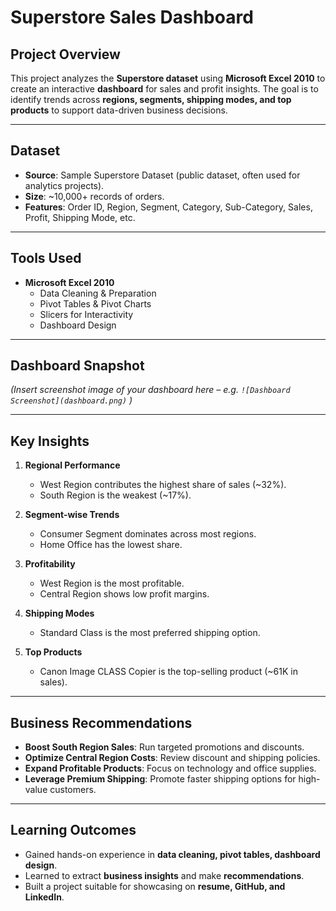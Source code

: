 # Superstore Sales Dashboard  

## Project Overview  
This project analyzes the **Superstore dataset** using **Microsoft Excel 2010** to create an interactive **dashboard** for sales and profit insights. The goal is to identify trends across **regions, segments, shipping modes, and top products** to support data-driven business decisions.  

---

## Dataset  
- **Source**: Sample Superstore Dataset (public dataset, often used for analytics projects).  
- **Size**: ~10,000+ records of orders.  
- **Features**: Order ID, Region, Segment, Category, Sub-Category, Sales, Profit, Shipping Mode, etc.  

---

## Tools Used  
- **Microsoft Excel 2010**  
   - Data Cleaning & Preparation  
   - Pivot Tables & Pivot Charts  
   - Slicers for Interactivity  
   - Dashboard Design  

---

## Dashboard Snapshot  
*(Insert screenshot image of your dashboard here – e.g. `![Dashboard Screenshot](dashboard.png)` )*  

---

## Key Insights  
1. **Regional Performance**  
   - West Region contributes the highest share of sales (~32%).  
   - South Region is the weakest (~17%).  

2. **Segment-wise Trends**  
   - Consumer Segment dominates across most regions.  
   - Home Office has the lowest share.  

3. **Profitability**  
   - West Region is the most profitable.  
   - Central Region shows low profit margins.  

4. **Shipping Modes**  
   - Standard Class is the most preferred shipping option.  

5. **Top Products**  
   - Canon Image CLASS Copier is the top-selling product (~61K in sales).  

---

## Business Recommendations  
- **Boost South Region Sales**: Run targeted promotions and discounts.  
- **Optimize Central Region Costs**: Review discount and shipping policies.  
- **Expand Profitable Products**: Focus on technology and office supplies.  
- **Leverage Premium Shipping**: Promote faster shipping options for high-value customers.  

---

## Learning Outcomes  
- Gained hands-on experience in **data cleaning, pivot tables, dashboard design**.  
- Learned to extract **business insights** and make **recommendations**.  
- Built a project suitable for showcasing on **resume, GitHub, and LinkedIn**.  
